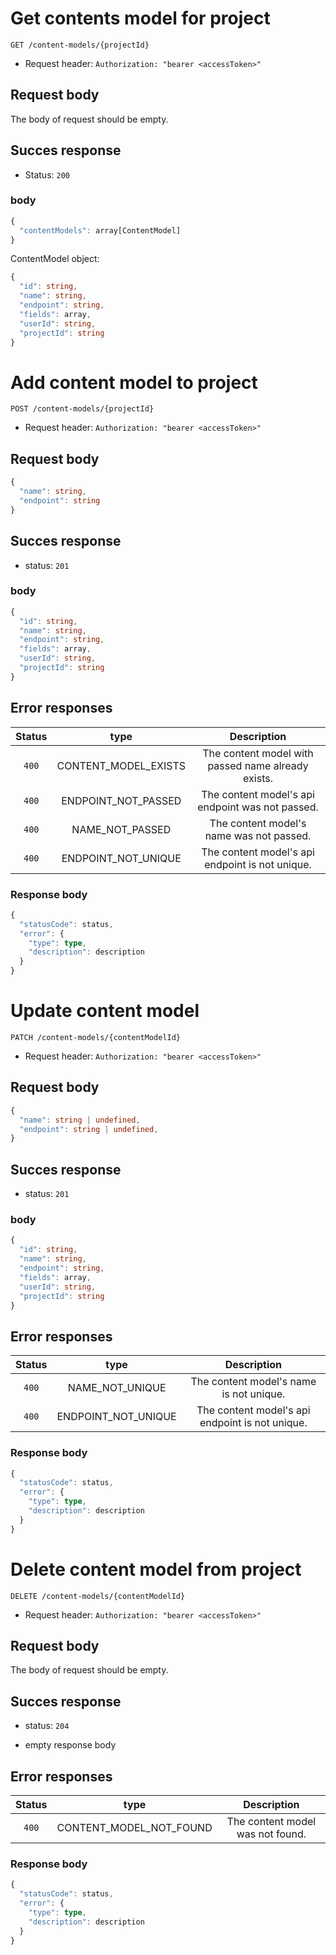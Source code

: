 # Get contents model for project

```http
GET /content-models/{projectId}
```

- Request header: `Authorization: "bearer <accessToken>"`

## Request body

The body of request should be empty.

## Succes response

- Status: `200`

### body

```typeScript
{
  "contentModels": array[ContentModel]
}
```

ContentModel object:

```typeScript
{
  "id": string,
  "name": string,
  "endpoint": string,
  "fields": array,
  "userId": string,
  "projectId": string
}
```

# Add content model to project

```http
POST /content-models/{projectId}
```

- Request header: `Authorization: "bearer <accessToken>"`

## Request body

```typeScript
{
  "name": string,
  "endpoint": string
}
```

## Succes response

- status: `201`

### body

```typeScript
{
  "id": string,
  "name": string,
  "endpoint": string,
  "fields": array,
  "userId": string,
  "projectId": string
}
```

## Error responses

| Status |         type         |                    Description                     |
| :----: | :------------------: | :------------------------------------------------: |
| `400`  | CONTENT_MODEL_EXISTS | The content model with passed name already exists. |
| `400`  | ENDPOINT_NOT_PASSED  |  The content model's api endpoint was not passed.  |
| `400`  |   NAME_NOT_PASSED    |      The content model's name was not passed.      |
| `400`  | ENDPOINT_NOT_UNIQUE  |  The content model's api endpoint is not unique.   |

### Response body

```typeScript
{
  "statusCode": status,
  "error": {
    "type": type,
    "description": description
  }
}
```

# Update content model

```http
PATCH /content-models/{contentModelId}
```

- Request header: `Authorization: "bearer <accessToken>"`

## Request body

```typeScript
{
  "name": string | undefined,
  "endpoint": string | undefined,
}
```

## Succes response

- status: `201`

### body

```typeScript
{
  "id": string,
  "name": string,
  "endpoint": string,
  "fields": array,
  "userId": string,
  "projectId": string
}
```

## Error responses

| Status |        type         |                   Description                   |
| :----: | :-----------------: | :---------------------------------------------: |
| `400`  |   NAME_NOT_UNIQUE   |     The content model's name is not unique.     |
| `400`  | ENDPOINT_NOT_UNIQUE | The content model's api endpoint is not unique. |

### Response body

```typeScript
{
  "statusCode": status,
  "error": {
    "type": type,
    "description": description
  }
}
```

# Delete content model from project

```http
DELETE /content-models/{contentModelId}
```

- Request header: `Authorization: "bearer <accessToken>"`

## Request body

The body of request should be empty.

## Succes response

- status: `204`

- empty response body

## Error responses

| Status |          type           |           Description            |
| :----: | :---------------------: | :------------------------------: |
| `400`  | CONTENT_MODEL_NOT_FOUND | The content model was not found. |

### Response body

```typeScript
{
  "statusCode": status,
  "error": {
    "type": type,
    "description": description
  }
}
```
